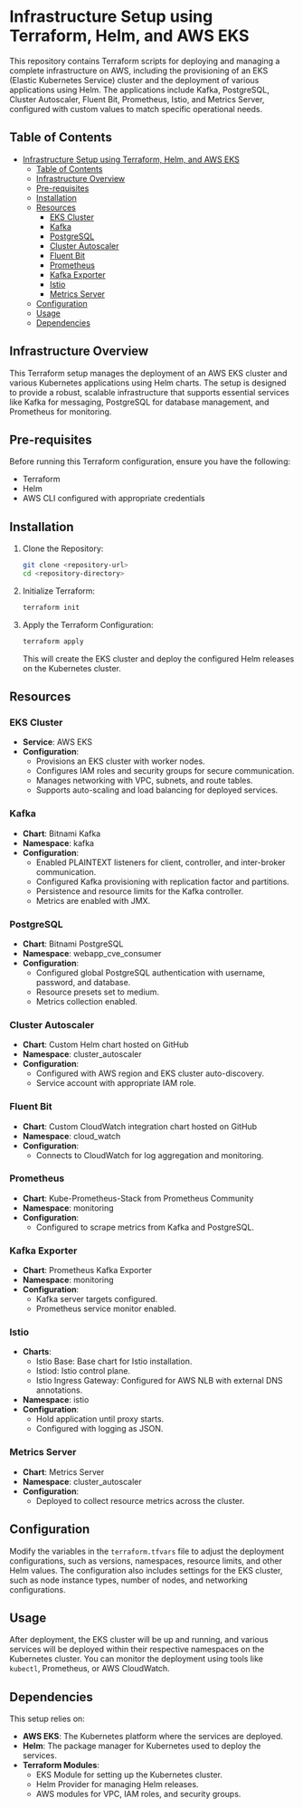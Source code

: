 # Infrastructure Setup using Terraform, Helm, and AWS EKS

This repository contains Terraform scripts for deploying and managing a complete infrastructure on AWS, including the provisioning of an EKS (Elastic Kubernetes Service) cluster and the deployment of various applications using Helm. The applications include Kafka, PostgreSQL, Cluster Autoscaler, Fluent Bit, Prometheus, Istio, and Metrics Server, configured with custom values to match specific operational needs.

## Table of Contents

- [Infrastructure Setup using Terraform, Helm, and AWS EKS](#infrastructure-setup-using-terraform-helm-and-aws-eks)
  - [Table of Contents](#table-of-contents)
  - [Infrastructure Overview](#infrastructure-overview)
  - [Pre-requisites](#pre-requisites)
  - [Installation](#installation)
  - [Resources](#resources)
    - [EKS Cluster](#eks-cluster)
    - [Kafka](#kafka)
    - [PostgreSQL](#postgresql)
    - [Cluster Autoscaler](#cluster-autoscaler)
    - [Fluent Bit](#fluent-bit)
    - [Prometheus](#prometheus)
    - [Kafka Exporter](#kafka-exporter)
    - [Istio](#istio)
    - [Metrics Server](#metrics-server)
  - [Configuration](#configuration)
  - [Usage](#usage)
  - [Dependencies](#dependencies)

## Infrastructure Overview

This Terraform setup manages the deployment of an AWS EKS cluster and various Kubernetes applications using Helm charts. The setup is designed to provide a robust, scalable infrastructure that supports essential services like Kafka for messaging, PostgreSQL for database management, and Prometheus for monitoring.

## Pre-requisites

Before running this Terraform configuration, ensure you have the following:

- Terraform 
- Helm 
- AWS CLI configured with appropriate credentials


## Installation

1. Clone the Repository:
    ```bash
    git clone <repository-url>
    cd <repository-directory>
    ```
2. Initialize Terraform:
    ```bash
    terraform init
    ```
3. Apply the Terraform Configuration:
    ```bash
    terraform apply
    ```
   This will create the EKS cluster and deploy the configured Helm releases on the Kubernetes cluster.

## Resources

### EKS Cluster

- **Service**: AWS EKS
- **Configuration**:
  - Provisions an EKS cluster with worker nodes.
  - Configures IAM roles and security groups for secure communication.
  - Manages networking with VPC, subnets, and route tables.
  - Supports auto-scaling and load balancing for deployed services.

### Kafka

- **Chart**: Bitnami Kafka
- **Namespace**: kafka
- **Configuration**:
  - Enabled PLAINTEXT listeners for client, controller, and inter-broker communication.
  - Configured Kafka provisioning with replication factor and partitions.
  - Persistence and resource limits for the Kafka controller.
  - Metrics are enabled with JMX.

### PostgreSQL

- **Chart**: Bitnami PostgreSQL
- **Namespace**: webapp_cve_consumer
- **Configuration**:
  - Configured global PostgreSQL authentication with username, password, and database.
  - Resource presets set to medium.
  - Metrics collection enabled.

### Cluster Autoscaler

- **Chart**: Custom Helm chart hosted on GitHub
- **Namespace**: cluster_autoscaler
- **Configuration**:
  - Configured with AWS region and EKS cluster auto-discovery.
  - Service account with appropriate IAM role.

### Fluent Bit

- **Chart**: Custom CloudWatch integration chart hosted on GitHub
- **Namespace**: cloud_watch
- **Configuration**:
  - Connects to CloudWatch for log aggregation and monitoring.

### Prometheus

- **Chart**: Kube-Prometheus-Stack from Prometheus Community
- **Namespace**: monitoring
- **Configuration**:
  - Configured to scrape metrics from Kafka and PostgreSQL.

### Kafka Exporter

- **Chart**: Prometheus Kafka Exporter
- **Namespace**: monitoring
- **Configuration**:
  - Kafka server targets configured.
  - Prometheus service monitor enabled.

### Istio

- **Charts**:
  - Istio Base: Base chart for Istio installation.
  - Istiod: Istio control plane.
  - Istio Ingress Gateway: Configured for AWS NLB with external DNS annotations.
- **Namespace**: istio
- **Configuration**:
  - Hold application until proxy starts.
  - Configured with logging as JSON.

### Metrics Server

- **Chart**: Metrics Server
- **Namespace**: cluster_autoscaler
- **Configuration**:
  - Deployed to collect resource metrics across the cluster.

## Configuration

Modify the variables in the `terraform.tfvars` file to adjust the deployment configurations, such as versions, namespaces, resource limits, and other Helm values. The configuration also includes settings for the EKS cluster, such as node instance types, number of nodes, and networking configurations.

## Usage

After deployment, the EKS cluster will be up and running, and various services will be deployed within their respective namespaces on the Kubernetes cluster. You can monitor the deployment using tools like `kubectl`, Prometheus, or AWS CloudWatch.

## Dependencies

This setup relies on:

- **AWS EKS**: The Kubernetes platform where the services are deployed.
- **Helm**: The package manager for Kubernetes used to deploy the services.
- **Terraform Modules**:
  - EKS Module for setting up the Kubernetes cluster.
  - Helm Provider for managing Helm releases.
  - AWS modules for VPC, IAM roles, and security groups.

